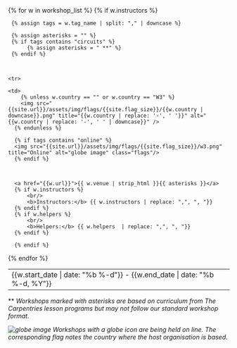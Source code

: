 <table class="table table-striped" style="width: 100%;">
{% for w in workshop_list  %}
      {% if w.instructors %}
     
     {% assign tags = w.tag_name | split: "," | downcase %}

     {% assign asterisks = "" %}
     {% if tags contains "circuits" %}
          {% assign asterisks = " **" %}
     {% endif %}



    <tr>

    <td>
        {% unless w.country == "" or w.country == "W3" %}
        <img src="{{site.url}}/assets/img/flags/{{site.flag_size}}/{{w.country | downcase}}.png" title="{{w.country | replace: '-', ' '}}" alt="{{w.country | replace: '-', ' ' | downcase}}" />
      {% endunless %}

      {% if tags contains "online" %}
      <img src="{{site.url}}/assets/img/flags/{{site.flag_size}}/w3.png" title="Online" alt="globe image" class="flags"/>
      {% endif %}



      <a href="{{w.url}}">{{ w.venue | strip_html }}{{ asterisks }}</a>
      {% if w.instructors %}
          <br/>
          <b>Instructors:</b> {{ w.instructors | replace: ",", ", "}}
      {% endif %}
      {% if w.helpers %}
          <br/>
          <b>Helpers:</b> {{ w.helpers  | replace: ",", ", "}}
      {% endif %}
  </td>
  <td>
    {{w.start_date | date: "%b %-d"}} - {{w.end_date | date: "%b %-d, %Y"}}
  </td>
  </tr>

      {% endif %}
{% endfor %}
</table>

<p>** <i>Workshops marked with asterisks are based on curriculum from The Carpentries lesson programs but may not follow our standard workshop format.</i></p>
<p><i><img src="{{site.url}}/assets/img/flags/{{site.flag_size}}/w3.png" title="Online" alt="globe image" class="flags"/> Workshops with a globe icon are being held on line. The corresponding flag notes the country where the host organisation is based.</i></p>


